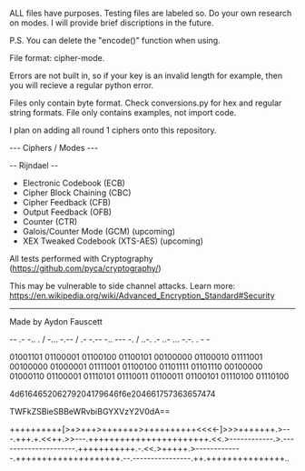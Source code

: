ALL files have purposes. Testing files are labeled so. Do your own research on modes. I will provide brief discriptions in the future.

P.S. You can delete the "encode()" function when using.

File format: cipher-mode.

Errors are not built in, so if your key is an invalid length for example, then you will recieve a regular python error.

Files only contain byte format. Check conversions.py for hex and regular string formats. File only contains examples, not import code.

I plan on adding all round 1 ciphers onto this repository.

--- Ciphers / Modes ---

-- Rijndael --

- Electronic Codebook (ECB)
- Cipher Block Chaining (CBC)
- Cipher Feedback (CFB)
- Output Feedback (OFB)
- Counter (CTR)
- Galois/Counter Mode (GCM) (upcoming)
- XEX Tweaked Codebook (XTS-AES) (upcoming)

All tests performed with Cryptography (https://github.com/pyca/cryptography/)

This may be vulnerable to side channel attacks. Learn more: https://en.wikipedia.org/wiki/Advanced_Encryption_Standard#Security
_____________________________
Made by Aydon Fauscett

-- .- -.. . / -... -.-- / .- -.-- -.. --- -. / ..-. .- ..- ... -.-. . - -

01001101 01100001 01100100 01100101 00100000 01100010 01111001 00100000 01000001 01111001 01100100 01101111 01101110 00100000 01000110 01100001 01110101 01110011 01100011 01100101 01110100 01110100 

4d616465206279204179646f6e204661757363657474

TWFkZSBieSBBeWRvbiBGYXVzY2V0dA==

++++++++++[>+>+++>+++++++>++++++++++<<<<-]>>>+++++++.>---.+++.+.<<++.>>---.+++++++++++++++++++++++.<<.>------------.>.---------------------.+++++++++++.-.<<.>+++++.>-------------.++++++++++++++++++++.--.----------------.++.+++++++++++++++..